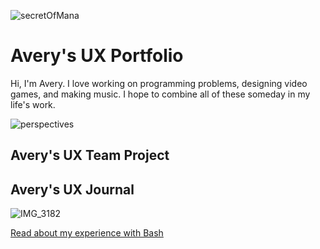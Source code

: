 ![secretOfMana](https://user-images.githubusercontent.com/79026876/186275734-0294a9cb-0164-4e80-be3b-eeb9e852d69f.jpeg)

# Avery's UX Portfolio

Hi, I'm Avery. I love working on programming problems, designing video games, and making music. I hope to combine all of these someday in my life's work. 

![perspectives](https://user-images.githubusercontent.com/79026876/186276069-d77ca9a5-2e23-47f1-b665-3aad8c4f8087.png)

## Avery's UX Team Project


## Avery's UX Journal

![IMG_3182](https://user-images.githubusercontent.com/79026876/186276227-7a736d65-afed-4a1c-ad8e-631cc8f96a76.jpeg)

[Read about my experience with Bash](j01/)
